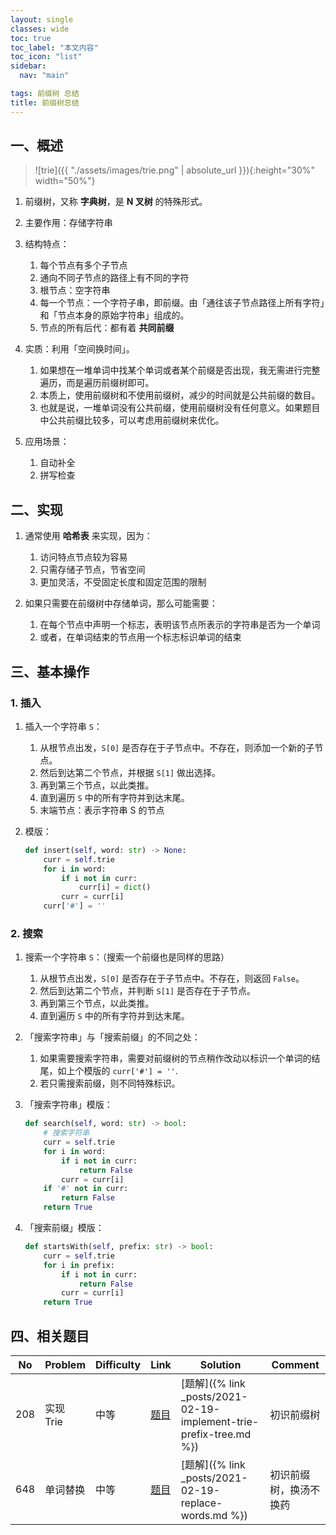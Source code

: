 ```yaml
---
layout: single
classes: wide
toc: true
toc_label: "本文内容"
toc_icon: "list"
sidebar:
  nav: "main"

tags: 前缀树 总结
title: 前缀树总结
---
```


## 一、概述

> ![trie]({{ "./assets/images/trie.png" | absolute_url }}){:height="30%" width="50%"}

1. 前缀树，又称 **字典树**，是 **N 叉树** 的特殊形式。

2. 主要作用：存储字符串

3. 结构特点：
   1. 每个节点有多个子节点
   2. 通向不同子节点的路径上有不同的字符
   3. 根节点：空字符串
   4. 每一个节点：一个字符子串，即前缀。由「通往该子节点路径上所有字符」和「节点本身的原始字符串」组成的。
   5. 节点的所有后代：都有着 **共同前缀**

4. 实质：利用「空间换时间」。

   1. 如果想在一堆单词中找某个单词或者某个前缀是否出现，我无需进行完整遍历，而是遍历前缀树即可。
   2. 本质上，使用前缀树和不使用前缀树，减少的时间就是公共前缀的数目。
   3. 也就是说，一堆单词没有公共前缀，使用前缀树没有任何意义。如果题目中公共前缀比较多，可以考虑用前缀树来优化。

5. 应用场景：
   1. 自动补全
   2. 拼写检查


## 二、实现

1. 通常使用 **哈希表** 来实现，因为：
   1. 访问特点节点较为容易
   2. 只需存储子节点，节省空间
   3. 更加灵活，不受固定长度和固定范围的限制

2. 如果只需要在前缀树中存储单词，那么可能需要：
   1. 在每个节点中声明一个标志，表明该节点所表示的字符串是否为一个单词
   2. 或者，在单词结束的节点用一个标志标识单词的结束


## 三、基本操作

### 1. 插入

1. 插入一个字符串 `S`：
   1. 从根节点出发，`S[0]` 是否存在于子节点中。不存在，则添加一个新的子节点。
   2. 然后到达第二个节点，并根据 `S[1]` 做出选择。 
   3. 再到第三个节点，以此类推。 
   4. 直到遍历 `S` 中的所有字符并到达末尾。 
   5. 末端节点：表示字符串 S 的节点

2. 模版：
    ```python
    def insert(self, word: str) -> None:
        curr = self.trie
        for i in word:
            if i not in curr:
                curr[i] = dict()
            curr = curr[i]
        curr['#'] = ''
    ```

### 2. 搜索

1. 搜索一个字符串 `S`：（搜索一个前缀也是同样的思路）
   1. 从根节点出发，`S[0]` 是否存在于子节点中。不存在，则返回 `False`。
   2. 然后到达第二个节点，并判断 `S[1]` 是否存在于子节点。 
   3. 再到第三个节点，以此类推。 
   4. 直到遍历 `S` 中的所有字符并到达末尾。 

2. 「搜索字符串」与「搜索前缀」的不同之处：
   1. 如果需要搜索字符串，需要对前缀树的节点稍作改动以标识一个单词的结尾，如上个模版的 `curr['#'] = ''`.
   2. 若只需搜索前缀，则不同特殊标识。

3. 「搜索字符串」模版：
    ```python
    def search(self, word: str) -> bool:
        # 搜索字符串
        curr = self.trie
        for i in word:
            if i not in curr:
                return False
            curr = curr[i]
        if '#' not in curr:
            return False
        return True
    ```

4. 「搜索前缀」模版：
    ```python
    def startsWith(self, prefix: str) -> bool:
        curr = self.trie
        for i in prefix:
            if i not in curr:
                return False
            curr = curr[i]
        return True
    ```

## 四、相关题目

| No  | Problem | Difficulty | Link     | Solution                   | Comment |
| --- | ------- | ---------- | -------- | -------------------------- | ------- |
|   208  |    实现 Trie     | 中等       | [题目](https://leetcode-cn.com/problems/implement-trie-prefix-tree/) | [题解]({% link _posts/2021-02-19-implement-trie-prefix-tree.md %}) |   初识前缀树      |
|   648  |    单词替换    | 中等       | [题目](https://leetcode-cn.com/problems/replace-words/) | [题解]({% link _posts/2021-02-19-replace-words.md %}) |   初识前缀树，换汤不换药      |